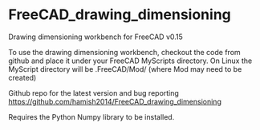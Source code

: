 FreeCAD_drawing_dimensioning
============================

Drawing dimensioning workbench for FreeCAD v0.15

To use the drawing dimensioning workbench, checkout the code from github and place it under your FreeCAD MyScripts directory.
On Linux the MyScript directory will be .FreeCAD/Mod/ (where Mod may need to be created)

Github repo for the latest version and bug reporting https://github.com/hamish2014/FreeCAD_drawing_dimensioning 

Requires the Python Numpy library to be installed.
